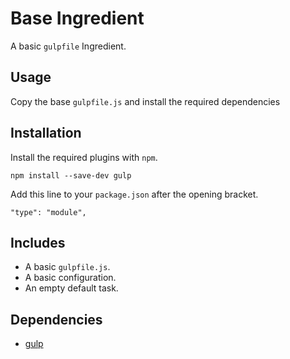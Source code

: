 Base Ingredient
================================================================================

A basic `gulpfile` Ingredient.

Usage
--------------------------------------------------------------------------------

Copy the base `gulpfile.js` and install the required dependencies

Installation
--------------------------------------------------------------------------------

Install the required plugins with `npm`.

`npm install --save-dev gulp`

Add this line to your `package.json` after the opening bracket.

`"type": "module",`

Includes
--------------------------------------------------------------------------------

- A basic `gulpfile.js`.
- A basic configuration.
- An empty default task.

Dependencies
--------------------------------------------------------------------------------

- [gulp](https://www.npmjs.com/package/gulp)

